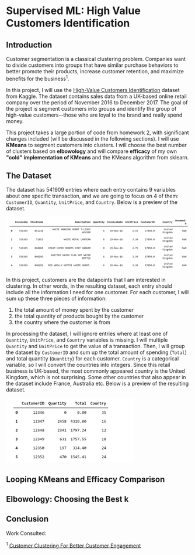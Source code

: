 # Supervised ML: High Value Customers Identification

## Introduction

Customer segmentation is a classical clustering problem. Companies want to divide customers into groups that have similar purchase behaviors to better promote their products, increase customer retention, and maximize benefits for the business<sup>1</sup>.


In this project, I will use the [High-Value Customers Identification](https://www.kaggle.com/vik2012kvs/high-value-customers-identification) dataset from Kaggle. The dataset contains sales data from a UK-based online retail company over the period of November 2016 to December 2017. The goal of the project is segment customers into groups and identify the group of high-value customers--those who are loyal to the brand and really spend money.

This project takes a large portion of code from homework 2, with significant changes included (will be discussed in the following sections). I will use **KMeans** to segment customers into clusters. I will choose the best number of clusters based on **elbowology** and will compare **efficacy** of my own **"cold" implementation of KMeans** and the KMeans algorithm from sklearn.

## The Dataset

The dataset has 541909 entries where each entry contains 9 variables about one specific transaction, and we are going to focus on 4 of them: `CustomerID`, `Quantity`, `UnitPrice`, and `Country`. Below is a preview of the dataset.

<img src="dataset_preview.png" alt="preview of the dataset"/>

In this project, customers are the datapoints that I am interested in clustering. In other words, in the resulting dataset, each entry should include all the information I need for one customer. For each customer, I will sum up these three pieces of information:

1. the total amount of money spent by the customer
2. the total quantity of products bought by the customer
3. the country where the customer is from

In processing the dataset, I will ignore entries where at least one of `Quantity`, `UnitPrice`, and `Country` variables is missing. I will multiple `Quantity` and `UnitPrice` to get the value of a transaction. Then, I will group the dataset by `CustomerID` and sum up the total amount of spending (`Total`) and total quantity (`Quantity`) for each customer. `Country` is a categorical variable, so I will convert the countries into integers. Since this retail business is UK-based, the most commonly appeared country is the United Kingdom, which is not surprising. Some other countries that also appear in the dataset include France, Australia etc. Below is a preview of the resulting dataset.

<img src="resulting_dataset_preview.png" width="350"/>

## Looping KMeans and Efficacy Comparison

## Elbowology: Choosing the Best k

## Conclusion

Work Consulted:

<sup>1</sup> [Customer Clustering For Better Customer Engagement](https://www.c-zentrix.com/blog/customer-clustering-for-better-customer-engagement)
